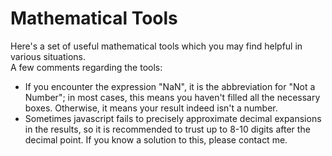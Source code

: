 # Mathematical Tools

Here's a set of useful mathematical tools which you may find helpful in various situations.  
A few comments regarding the tools:

<div class="indent-8">

- If you encounter the expression "NaN", it is the abbreviation for "Not a Number"; in most cases, this means you haven't filled all the necessary boxes. Otherwise, it means your result indeed isn't a number.
- Sometimes javascript fails to precisely approximate decimal expansions in the results, so it is recommended to trust up to 8-10 digits after the decimal point. If you know a solution to this, please contact me.

</div>